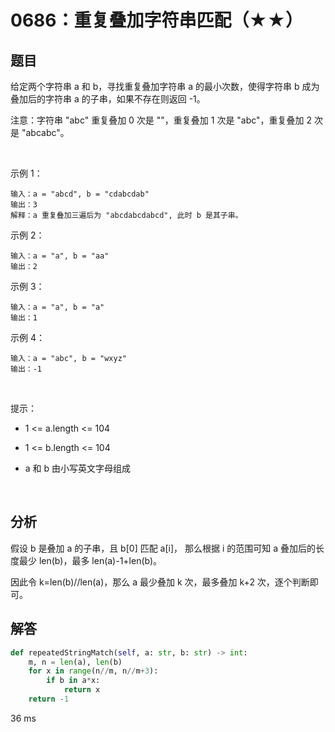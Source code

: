 # 0686：重复叠加字符串匹配（★★）


## 题目

给定两个字符串 a 和 b，寻找重复叠加字符串 a 的最小次数，使得字符串 b 成为叠加后的字符串 a 的子串，如果不存在则返回 -1。

注意：字符串 "abc" 重复叠加 0 次是 ""，重复叠加 1 次是 "abc"，重复叠加 2 次是 "abcabc"。

 

示例 1：

    输入：a = "abcd", b = "cdabcdab"
    输出：3
    解释：a 重复叠加三遍后为 "abcdabcdabcd", 此时 b 是其子串。
示例 2：

    输入：a = "a", b = "aa"
    输出：2
示例 3：

    输入：a = "a", b = "a"
    输出：1
示例 4：

    输入：a = "abc", b = "wxyz"
    输出：-1
 

提示：
- 1 <= a.length <= 104
- 1 <= b.length <= 104
- a 和 b 由小写英文字母组成

	 
 
## 分析

假设 b 是叠加 a 的子串，且 b[0] 匹配 a[i]，
那么根据 i 的范围可知 a 叠加后的长度最少 len(b)，最多 len(a)-1+len(b)。

因此令 k=len(b)//len(a)，那么 a 最少叠加 k 次，最多叠加 k+2 次，逐个判断即可。

## 解答

```python
def repeatedStringMatch(self, a: str, b: str) -> int:
    m, n = len(a), len(b)
    for x in range(n//m, n//m+3):
        if b in a*x:
            return x
    return -1
```
36 ms



